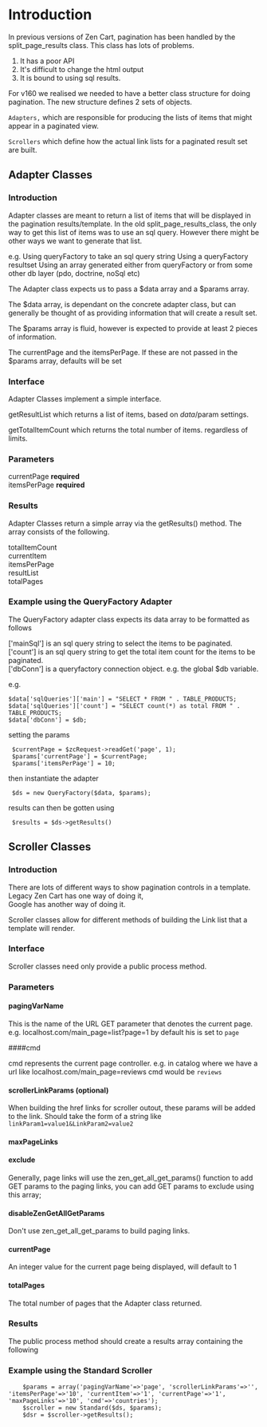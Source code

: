 # Introduction

In previous versions of Zen Cart, pagination has been handled by the split_page_results class. 
This class has lots of problems. 

1. It has a poor API 
2. It's difficult to change the html output
3. It is bound to using sql results. 

For v160 we realised we needed to have a better class structure for doing pagination. 
The new structure defines 2 sets of objects. 

`Adapters,` which are responsible for producing the lists of items that might appear in a paginated view.

`Scrollers` which define how the actual link lists for a paginated result set are built.

 
## Adapter Classes

### Introduction 

Adapter classes are meant to return a list of items that will be displayed in the pagination results/template.
In the old split_page_results_class, the only way to get this list of items was to use an sql query. 
However there might be other ways we want to generate that list. 

e.g. 
Using queryFactory to take an sql query string
Using a queryFactory resultset
Using an array generated either from queryFactory  or from some other db layer (pdo, doctrine, noSql etc)

The Adapter class expects us to pass a $data array and a $params array.

The $data array, is dependant on the concrete adapter class, but can generally be thought of as providing information that
 will create a result set. 
 
The $params array is fluid, however is expected to provide at least 2 pieces of information. 

The currentPage and the itemsPerPage. 
If these are not passed in the $params array, defaults will be set


### Interface

Adapter Classes implement a simple interface.

getResultList which returns a list of items, based on $data/$param settings.
 
getTotalItemCount which returns the total number of items. regardless of limits.



### Parameters 

currentPage **required**  
itemsPerPage **required**

### Results

Adapter Classes return a simple array via the getResults() method. 
The array consists of the following.

>
totalItemCount  
currentItem  
itemsPerPage  
resultList  
totalPages  

### Example using the QueryFactory Adapter

The QueryFactory adapter class expects its data array to be formatted as follows 

['mainSql'] is an sql query string to select the items to be paginated.  
['count'] is an sql query string to get the total item count for the items to be paginated.  
['dbConn'] is a queryfactory connection object. e.g. the global $db variable.  

e.g.
 
    $data['sqlQueries']['main'] = "SELECT * FROM " . TABLE_PRODUCTS;  
    $data['sqlQueries']['count'] = "SELECT count(*) as total FROM " . TABLE_PRODUCTS;  
    $data['dbConn'] = $db;  
    
setting the params

     $currentPage = $zcRequest->readGet('page', 1); 
     $params['currentPage'] = $currentPage;  
     $params['itemsPerPage'] = 10;
     
then instantiate the adapter

     $ds = new QueryFactory($data, $params);

results can then be gotten using 

     $results = $ds->getResults()
     
     
## Scroller Classes

### Introduction

There are lots of different ways to show pagination controls in a template.  
Legacy Zen Cart has one way of doing it,  
Google has another way of doing it. 

Scroller classes allow for different methods of building the Link list that a template will render.

### Interface

Scroller classes need only provide a public process method.

### Parameters

#### pagingVarName 

This is the name of the URL GET parameter that denotes the current page.
e.g. localhost.com/main_page=list?page=1
by default his is set to `page`

####cmd 

cmd represents the current page controller. 
e.g. in catalog where we have a url like 
localhost.com/main_page=reviews 
cmd would be `reviews`


#### scrollerLinkParams (optional)

When building the href links for scroller outout, these params will be added to the link.
Should take the form of a string like `linkParam1=value1&LinkParam2=value2`

#### maxPageLinks 


#### exclude 

Generally, page links will use the zen_get_all_get_params() function to add GET params to the paging links,
you can add GET params to exclude using this array;

#### disableZenGetAllGetParams
 
Don't use zen_get_all_get_params to build paging links.
 
#### currentPage 

An integer value for the current page being displayed, will default to 1

#### totalPages 

The total number of pages that the Adapter class returned.

### Results

The public process method should create a results array containing the following 



### Example using the Standard Scroller

        $params = array('pagingVarName'=>'page', 'scrollerLinkParams'=>'', 'itemsPerPage'=>'10', 'currentItem'=>'1', 'currentPage'=>'1', 'maxPageLinks'=>'10', 'cmd'=>'countries');
        $scroller = new Standard($ds, $params);
        $dsr = $scroller->getResults();
